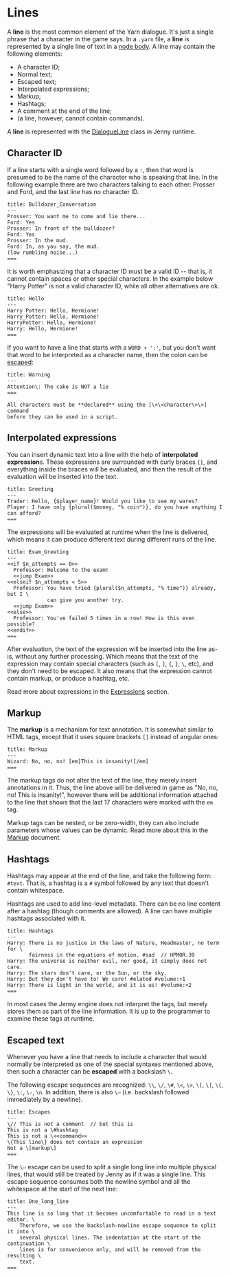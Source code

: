# Lines

A **line** is the most common element of the Yarn dialogue. It's just a single phrase that a
character in the game says. In a `.yarn` file, a **line** is represented by a single line of text
in a [node body]. A line may contain the following elements:

- A character ID;
- Normal text;
- Escaped text;
- Interpolated expressions;
- Markup;
- Hashtags;
- A comment at the end of the line;
- (a line, however, cannot contain commands).

A **line** is represented with the [DialogueLine] class in Jenny runtime.


## Character ID

If a line starts with a single word followed by a `:`, then that word is presumed to be the name
of the character who is speaking that line. In the following example there are two characters
talking to each other: Prosser and Ford, and the last line has no character ID.

```yarn
title: Bulldozer_Conversation
---
Prosser: You want me to come and lie there...
Ford: Yes
Prosser: In front of the bulldozer?
Ford: Yes
Prosser: In the mud.
Ford: In, as you say, the mud.
(low rumbling noise...)
===
```

It is worth emphasizing that a character ID must be a valid ID -- that is, it cannot contain
spaces or other special characters. In the example below "Harry Potter" is not a valid character ID,
while all other alternatives are ok.

```yarn
title: Hello
---
Harry Potter: Hello, Hermione!
Harry_Potter: Hello, Hermione!
HarryPotter: Hello, Hermione!
Harry: Hello, Hermione!
===
```

If you want to have a line that starts with a `WORD + ':'`, but you don't want that word to be
interpreted as a character name, then the colon can be [escaped](#escaped-text):

```yarn
title: Warning
---
Attention\: The cake is NOT a lie
===
```

```{note}
All characters must be **declared** using the [\<\<character\>\>] command
before they can be used in a script.
```


## Interpolated expressions

You can insert dynamic text into a line with the help of **interpolated expression**s. These
expressions are surrounded with curly braces `{}`, and everything inside the braces will be
evaluated, and then the result of the evaluation will be inserted into the text.

```yarn
title: Greeting
---
Trader: Hello, {$player_name}! Would you like to see my wares?
Player: I have only {plural($money, "% coin")}, do you have anything I can afford?
===
```

The expressions will be evaluated at runtime when the line is delivered, which means it can produce
different text during different runs of the line.

```yarn
title: Exam_Greeting
---
<<if $n_attempts == 0>>
  Professor: Welcome to the exam!
  <<jump Exam>>
<<elseif $n_attempts < 5>>
  Professor: You have tried {plural($n_attempts, "% time")} already, but I \
             can give you another try.
  <<jump Exam>>
<<else>>
  Professor: You've failed 5 times in a row! How is this even possible?
<<endif>> 
===
```

After evaluation, the text of the expression will be inserted into the line as-is, without any
further processing. Which means that the text of the expression may contain special characters
(such as `[`, `]`, `{`, `}`, `\`, etc), and they don't need to be escaped. It also means that the
expression cannot contain markup, or produce a hashtag, etc.

Read more about expressions in the [Expressions] section.


## Markup

The **markup** is a mechanism for text annotation. It is somewhat similar to HTML tags, except that
it uses square brackets `[]` instead of angular ones:

```yarn
title: Markup
---
Wizard: No, no, no! [em]This is insanity![/em]
===
```

The markup tags do not alter the text of the line, they merely insert annotations in it. Thus, the
line above will be delivered in game as "No, no, no! This is insanity!", however there will be
additional information attached to the line that shows that the last 17 characters were marked with
the `em` tag.

Markup tags can be nested, or be zero-width, they can also include parameters whose values can be
dynamic. Read more about this in the [Markup] document.


## Hashtags

Hashtags may appear at the end of the line, and take the following form: `#text`. That is, a hashtag
is a `#` symbol followed by any text that doesn't contain whitespace.

Hashtags are used to add line-level metadata. There can be no line content after a hashtag (though
comments are allowed). A line can have multiple hashtags associated with it.

```yarn
title: Hashtags
---
Harry: There is no justice in the laws of Nature, Headmaster, no term for \
       fairness in the equations of motion. #sad  // HPMOR.39
Harry: The universe is neither evil, nor good, it simply does not care.
Harry: The stars don't care, or the Sun, or the sky.
Harry: But they don't have to! We care! #elated #volume:+1
Harry: There is light in the world, and it is us! #volume:+2
===
```

In most cases the Jenny engine does not interpret the tags, but merely stores them as part of the
line information. It is up to the programmer to examine these tags at runtime.


## Escaped text

Whenever you have a line that needs to include a character that would normally be interpreted as
one of the special syntaxes mentioned above, then such a character can be **escaped** with a
backslash `\`.

The following escape sequences are recognized: `\\`, `\/`, `\#`, `\<`, `\>`, `\[`, `\]`, `\{`, `\}`,
`\:`, `\-`, `\n`. In addition, there is also `\⏎` (i.e. backslash followed immediately by a
newline).

```yarn
title: Escapes
---
\// This is not a comment  // but this is
This is not a \#hashtag
This is not a \<<command>>
\{This line\} does not contain an expression
Not a \[markup\]
===
```

The `\⏎` escape can be used to split a single long line into multiple physical lines, that would
still be treated by Jenny as if it was a single line. This escape sequence consumes both the
newline symbol and all the whitespace at the start of the next line:

```yarn
title: One_long_line
---
This line is so long that it becomes uncomfortable to read in a text editor. \
    Therefore, we use the backslash-newline escape sequence to split it into \
    several physical lines. The indentation at the start of the continuation \
    lines is for convenience only, and will be removed from the resulting \
    text.
===
```


[node body]: nodes.md#body
[DialogueLine]: ../runtime/dialogue_line.md
[Expressions]: expressions/expressions.md
[Markup]: markup.md
